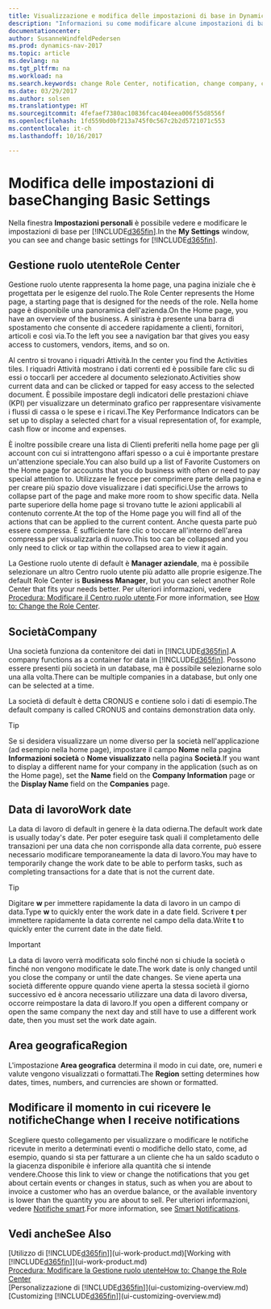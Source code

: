 ```yaml
---
title: Visualizzazione e modifica delle impostazioni di base in Dynamics NAV
description: "Informazioni su come modificare alcune impostazioni di base in Dynamics NAV, ad esempio, la Gestione ruolo utente, la società o la data di lavoro."
documentationcenter: 
author: SusanneWindfeldPedersen
ms.prod: dynamics-nav-2017
ms.topic: article
ms.devlang: na
ms.tgt_pltfrm: na
ms.workload: na
ms.search.keywords: change Role Center, notification, change company, change work date
ms.date: 03/29/2017
ms.author: solsen
ms.translationtype: HT
ms.sourcegitcommit: 4fefaef7380ac10836fcac404eea006f55d8556f
ms.openlocfilehash: 1fd559bd0bf213a745f0c567c2b2d5721071c553
ms.contentlocale: it-ch
ms.lasthandoff: 10/16/2017

---
```

# <a name="changing-basic-settings"></a><span data-ttu-id="ce3fe-103">Modifica delle impostazioni di base</span><span class="sxs-lookup"><span data-stu-id="ce3fe-103">Changing Basic Settings</span></span>
<span data-ttu-id="ce3fe-104">Nella finestra **Impostazioni personali** è possibile vedere e modificare le impostazioni di base per [!INCLUDE[d365fin](includes/d365fin_md.md)].</span><span class="sxs-lookup"><span data-stu-id="ce3fe-104">In the **My Settings** window, you can see and change basic settings for [!INCLUDE[d365fin](includes/d365fin_md.md)].</span></span>  

## <a name="role-center"></a><span data-ttu-id="ce3fe-105">Gestione ruolo utente</span><span class="sxs-lookup"><span data-stu-id="ce3fe-105">Role Center</span></span>
<span data-ttu-id="ce3fe-106">Gestione ruolo utente rappresenta la home page, una pagina iniziale che è progettata per le esigenze del ruolo.</span><span class="sxs-lookup"><span data-stu-id="ce3fe-106">The Role Center represents the Home page, a starting page that is designed for the needs of the role.</span></span> <span data-ttu-id="ce3fe-107">Nella home page è disponibile una panoramica dell'azienda.</span><span class="sxs-lookup"><span data-stu-id="ce3fe-107">On the Home page, you have an overview of the business.</span></span> <span data-ttu-id="ce3fe-108">A sinistra è presente una barra di spostamento che consente di accedere rapidamente a clienti, fornitori, articoli e così via.</span><span class="sxs-lookup"><span data-stu-id="ce3fe-108">To the left you see a navigation bar that gives you easy access to customers, vendors, items, and so on.</span></span>

<span data-ttu-id="ce3fe-109">Al centro si trovano i riquadri Attività.</span><span class="sxs-lookup"><span data-stu-id="ce3fe-109">In the center you find the Activities tiles.</span></span> <span data-ttu-id="ce3fe-110">I riquadri Attività mostrano i dati correnti ed è possibile fare clic su di essi o toccarli per accedere al documento selezionato.</span><span class="sxs-lookup"><span data-stu-id="ce3fe-110">Activities show current data and can be clicked or tapped for easy access to the selected document.</span></span> <span data-ttu-id="ce3fe-111">È possibile impostare degli indicatori delle prestazioni chiave (KPI) per visualizzare un determinato grafico per rappresentare visivamente i flussi di cassa o le spese e i ricavi.</span><span class="sxs-lookup"><span data-stu-id="ce3fe-111">The Key Performance Indicators can be set up to display a selected chart for a visual representation of, for example, cash flow or income and expenses.</span></span>

<span data-ttu-id="ce3fe-112">È inoltre possibile creare una lista di Clienti preferiti nella home page per gli account con cui si intrattengono affari spesso o a cui è importante prestare un'attenzione speciale.</span><span class="sxs-lookup"><span data-stu-id="ce3fe-112">You can also build up a list of Favorite Customers on the Home page for accounts that you do business with often or need to pay special attention to.</span></span> <span data-ttu-id="ce3fe-113">Utilizzare le frecce per comprimere parte della pagina e per creare più spazio dove visualizzare i dati specifici.</span><span class="sxs-lookup"><span data-stu-id="ce3fe-113">Use the arrows to collapse part of the page and make more room to show specific data.</span></span> <span data-ttu-id="ce3fe-114">Nella parte superiore della home page si trovano tutte le azioni applicabili al contenuto corrente.</span><span class="sxs-lookup"><span data-stu-id="ce3fe-114">At the top of the Home page you will find all of the actions that can be applied to the current content.</span></span> <span data-ttu-id="ce3fe-115">Anche questa parte può essere compressa. È sufficiente fare clic o toccare all'interno dell'area compressa per visualizzarla di nuovo.</span><span class="sxs-lookup"><span data-stu-id="ce3fe-115">This too can be collapsed and you only need to click or tap within the collapsed area to view it again.</span></span>

<span data-ttu-id="ce3fe-116">La Gestione ruolo utente di default è **Manager aziendale**, ma è possibile selezionare un altro Centro ruolo utente più adatto alle proprie esigenze.</span><span class="sxs-lookup"><span data-stu-id="ce3fe-116">The default Role Center is **Business Manager**, but you can select another Role Center that fits your needs better.</span></span> <span data-ttu-id="ce3fe-117">Per ulteriori informazioni, vedere [Procedura: Modificare il Centro ruolo utente](change-role.md).</span><span class="sxs-lookup"><span data-stu-id="ce3fe-117">For more information, see [How to: Change the Role Center](change-role.md).</span></span>

## <a name="company"></a><span data-ttu-id="ce3fe-118">Società</span><span class="sxs-lookup"><span data-stu-id="ce3fe-118">Company</span></span>
<span data-ttu-id="ce3fe-119">Una società funziona da contenitore dei dati in [!INCLUDE[d365fin](includes/d365fin_md.md)].</span><span class="sxs-lookup"><span data-stu-id="ce3fe-119">A company functions as a container for data in [!INCLUDE[d365fin](includes/d365fin_md.md)].</span></span> <span data-ttu-id="ce3fe-120">Possono essere presenti più società in un database, ma è possibile selezionarne solo una alla volta.</span><span class="sxs-lookup"><span data-stu-id="ce3fe-120">There can be multiple companies in a database, but only one can be selected at a time.</span></span>

<span data-ttu-id="ce3fe-121">La società di default è detta CRONUS e contiene solo i dati di esempio.</span><span class="sxs-lookup"><span data-stu-id="ce3fe-121">The default company is called CRONUS and contains demonstration data only.</span></span>

> [!TIP]  
>   <span data-ttu-id="ce3fe-122">Se si desidera visualizzare un nome diverso per la società nell'applicazione (ad esempio nella home page), impostare il campo **Nome** nella pagina **Informazioni società** o **Nome visualizzato** nella pagina **Società**.</span><span class="sxs-lookup"><span data-stu-id="ce3fe-122">If you want to display a different name for your company in the application (such as on the Home page), set the **Name** field on the **Company Information** page or the **Display Name** field on the **Companies** page.</span></span>  

## <a name="work-date"></a><span data-ttu-id="ce3fe-123">Data di lavoro</span><span class="sxs-lookup"><span data-stu-id="ce3fe-123">Work date</span></span>
<span data-ttu-id="ce3fe-124">La data di lavoro di default in genere è la data odierna.</span><span class="sxs-lookup"><span data-stu-id="ce3fe-124">The default work date is usually today's date.</span></span> <span data-ttu-id="ce3fe-125">Per poter eseguire task quali il completamento delle transazioni per una data che non corrisponde alla data corrente, può essere necessario modificare temporaneamente la data di lavoro.</span><span class="sxs-lookup"><span data-stu-id="ce3fe-125">You may have to temporarily change the work date to be able to perform tasks, such as completing transactions for a date that is not the current date.</span></span>

> [!TIP]  
>   <span data-ttu-id="ce3fe-126">Digitare **w** per immettere rapidamente la data di lavoro in un campo di data.</span><span class="sxs-lookup"><span data-stu-id="ce3fe-126">Type **w** to quickly enter the work date in a date field.</span></span> <span data-ttu-id="ce3fe-127">Scrivere **t** per immettere rapidamente la data corrente nel campo della data.</span><span class="sxs-lookup"><span data-stu-id="ce3fe-127">Write **t** to quickly enter the current date in the date field.</span></span>

> [!IMPORTANT]  
>   <span data-ttu-id="ce3fe-128">La data di lavoro verrà modificata solo finché non si chiude la società o finché non vengono modificate le date.</span><span class="sxs-lookup"><span data-stu-id="ce3fe-128">The work date is only changed until you close the company or until the date changes.</span></span> <span data-ttu-id="ce3fe-129">Se viene aperta una società differente oppure quando viene aperta la stessa società il giorno successivo ed è ancora necessario utilizzare una data di lavoro diversa, occorre reimpostare la data di lavoro.</span><span class="sxs-lookup"><span data-stu-id="ce3fe-129">If you open a different company or open the same company the next day and still have to use a different work date, then you must set the work date again.</span></span>

## <a name="region"></a><span data-ttu-id="ce3fe-130">Area geografica</span><span class="sxs-lookup"><span data-stu-id="ce3fe-130">Region</span></span>
<span data-ttu-id="ce3fe-131">L'impostazione **Area geografica** determina il modo in cui date, ore, numeri e valute vengono visualizzati o formattati.</span><span class="sxs-lookup"><span data-stu-id="ce3fe-131">The **Region** setting determines how dates, times, numbers, and currencies are shown or formatted.</span></span>   

## <a name="change-when-i-receive-notifications"></a><span data-ttu-id="ce3fe-132">Modificare il momento in cui ricevere le notifiche</span><span class="sxs-lookup"><span data-stu-id="ce3fe-132">Change when I receive notifications</span></span>
<span data-ttu-id="ce3fe-133">Scegliere questo collegamento per visualizzare o modificare le notifiche ricevute in merito a determinati eventi o modifiche dello stato, come, ad esempio, quando si sta per fatturare a un cliente che ha un saldo scaduto o la giacenza disponibile è inferiore alla quantità che si intende vendere.</span><span class="sxs-lookup"><span data-stu-id="ce3fe-133">Choose this link to view or change the notifications that you get about certain events or changes in status, such as when you are about to invoice a customer who has an overdue balance, or the available inventory is lower than the quantity you are about to sell.</span></span> <span data-ttu-id="ce3fe-134">Per ulteriori informazioni, vedere [Notifiche smart](ui-smart-notifications.md).</span><span class="sxs-lookup"><span data-stu-id="ce3fe-134">For more information, see [Smart Notifications](ui-smart-notifications.md).</span></span>

## <a name="see-also"></a><span data-ttu-id="ce3fe-135">Vedi anche</span><span class="sxs-lookup"><span data-stu-id="ce3fe-135">See Also</span></span>
<span data-ttu-id="ce3fe-136">[Utilizzo di [!INCLUDE[d365fin](includes/d365fin_md.md)]](ui-work-product.md)</span><span class="sxs-lookup"><span data-stu-id="ce3fe-136">[Working with [!INCLUDE[d365fin](includes/d365fin_md.md)]](ui-work-product.md)</span></span>  
[<span data-ttu-id="ce3fe-137">Procedura: Modificare la Gestione ruolo utente</span><span class="sxs-lookup"><span data-stu-id="ce3fe-137">How to: Change the Role Center</span></span>](change-role.md)  
<span data-ttu-id="ce3fe-138">[Personalizzazione di [!INCLUDE[d365fin](includes/d365fin_md.md)]](ui-customizing-overview.md)</span><span class="sxs-lookup"><span data-stu-id="ce3fe-138">[Customizing [!INCLUDE[d365fin](includes/d365fin_md.md)]](ui-customizing-overview.md)</span></span>  

